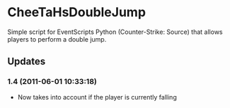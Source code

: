 # CheeTaHsDoubleJump
Simple script for EventScripts Python (Counter-Strike: Source) that allows players to perform a double jump.

## Updates
### 1.4 (2011-06-01 10:33:18)
* Now takes into account if the player is currently falling